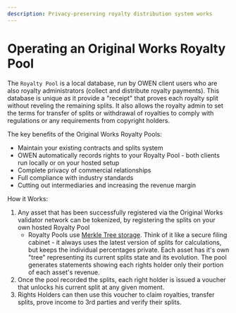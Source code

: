 ```yaml
---
description: Privacy-preserving royalty distribution system works
---
```


# Operating an Original Works Royalty Pool

The `Royalty Pool` is a local database, run by OWEN client users who are also royalty administrators (collect and distribute royalty payments). This database is unique as it provide a "receipt" that proves each royalty split without reveling the remaining splits. It also allows the royalty admin to set the terms for transfer of splits or withdrawal of royalties to comply with regulations or any requirements from copyright holders.

The key benefits of the Original Works Royalty Pools:

* Maintain your existing contracts and splits system
* OWEN automatically records rights to your Royalty Pool - both clients run locally or on your hosted setup
* Complete privacy of commercial relationships
* Full compliance with industry standards
* Cutting out intermediaries and increasing the revenue margin&#x20;

How it Works:

1. Any asset that has been successfully registered via the Original Works validator network can be tokenized, by registering the splits on your own hosted Royalty Pool
   * Royalty Pools use [Merkle Tree storage](https://docs.alchemy.com/docs/merkle-trees-in-blockchains). Think of it  like a secure filing cabinet - it always uses the latest version of splits for calculations, but keeps the individual percentages private. Each asset has it's own "tree" representing its current splits state and its evolution. The pool generates statements showing each rights holder only their portion of each asset's revenue.&#x20;
2. Once the pool recorded the splits, each right holder is issued a voucher that unlocks his current split at any given moment.
3. Rights Holders can then use this voucher to claim royalties, transfer splits, prove income to 3rd parties and verify their splits.

